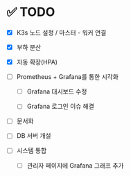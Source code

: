 # ✅ TODO

- [x] K3s 노드 설정 / 마스터 - 워커 연결

- [x] 부하 분산

- [x] 자동 확장(HPA)

- [ ] Prometheus + Grafana를 통한 시각화

    - [ ] Grafana 대시보드 수정

    - [ ] Grafana 로그인 이슈 해결

- [ ] 문서화

- [ ] DB 서버 개설

- [ ] 시스템 통합

    - [ ] 관리자 페이지에 Grafana 그래프 추가
